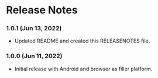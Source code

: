 # Release Notes

### 1.0.1 (Jun 13, 2022)

* Updated README and created this RELEASENOTES file.

### 1.0.0 (Jun 11, 2022)

* Initial release with Android and browser as filler platform.
